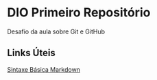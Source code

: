 # DIO Primeiro Repositório

Desafio da aula sobre Git e GitHub

## Links Úteis

[Sintaxe Básica Markdown](https://www.markdownguide.org/basic-syntax/)
